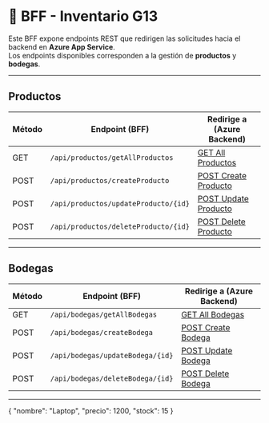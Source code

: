 # 📌 BFF - Inventario G13

Este BFF expone endpoints REST que redirigen las solicitudes hacia el backend en **Azure App Service**.  
Los endpoints disponibles corresponden a la gestión de **productos** y **bodegas**.

---

## Productos

| Método | Endpoint (BFF)                          | Redirige a (Azure Backend)                                                                 |
|--------|------------------------------------------|---------------------------------------------------------------------------------------------|
| GET    | `/api/productos/getAllProductos`        | [GET All Productos](https://inventariog13-hdgugedfgmazcxd6.eastus2-01.azurewebsites.net/api/productos) |
| POST   | `/api/productos/createProducto`         | [POST Create Producto](https://inventariog13-hdgugedfgmazcxd6.eastus2-01.azurewebsites.net/api/productos) |
| POST   | `/api/productos/updateProducto/{id}`    | [POST Update Producto](https://inventariog13-hdgugedfgmazcxd6.eastus2-01.azurewebsites.net/api/productos/update/{id}) |
| POST   | `/api/productos/deleteProducto/{id}`    | [POST Delete Producto](https://inventariog13-hdgugedfgmazcxd6.eastus2-01.azurewebsites.net/api/productos/delete/{id}) |

---

## Bodegas

| Método | Endpoint (BFF)                          | Redirige a (Azure Backend)                                                                 |
|--------|------------------------------------------|---------------------------------------------------------------------------------------------|
| GET    | `/api/bodegas/getAllBodegas`            | [GET All Bodegas](https://inventariog13-hdgugedfgmazcxd6.eastus2-01.azurewebsites.net/api/bodegas) |
| POST   | `/api/bodegas/createBodega`             | [POST Create Bodega](https://inventariog13-hdgugedfgmazcxd6.eastus2-01.azurewebsites.net/api/bodegas) |
| POST   | `/api/bodegas/updateBodega/{id}`        | [POST Update Bodega](https://inventariog13-hdgugedfgmazcxd6.eastus2-01.azurewebsites.net/api/bodegas/update/{id}) |
| POST   | `/api/bodegas/deleteBodega/{id}`        | [POST Delete Bodega](https://inventariog13-hdgugedfgmazcxd6.eastus2-01.azurewebsites.net/api/bodegas/delete/{id}) |

---

{
  "nombre": "Laptop",
  "precio": 1200,
  "stock": 15
}
